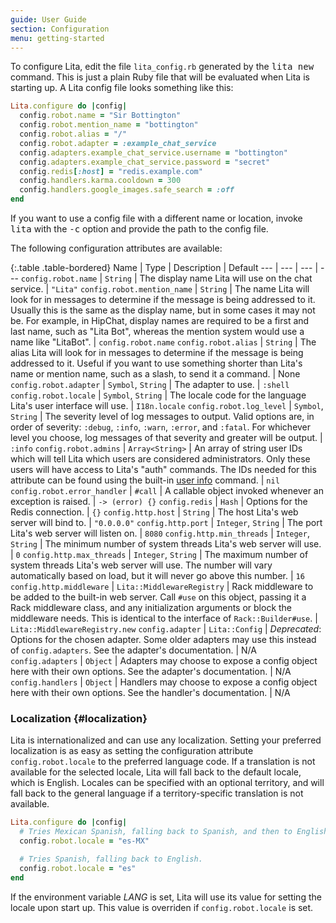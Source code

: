 ```yaml
---
guide: User Guide
section: Configuration
menu: getting-started
---
```


To configure Lita, edit the file `lita_config.rb` generated by the <kbd>lita new</kbd> command. This is just a plain Ruby file that will be evaluated when Lita is starting up. A Lita config file looks something like this:

~~~ ruby
Lita.configure do |config|
  config.robot.name = "Sir Bottington"
  config.robot.mention_name = "bottington"
  config.robot.alias = "/"
  config.robot.adapter = :example_chat_service
  config.adapters.example_chat_service.username = "bottington"
  config.adapters.example_chat_service.password = "secret"
  config.redis[:host] = "redis.example.com"
  config.handlers.karma.cooldown = 300
  config.handlers.google_images.safe_search = :off
end
~~~

If you want to use a config file with a different name or location, invoke <kbd>lita</kbd> with the <kbd>-c</kbd> option and provide the path to the config file.

The following configuration attributes are available:

{:.table .table-bordered}
Name | Type | Description | Default
--- | --- | --- | ---
`config.robot.name` | `String` | The display name Lita will use on the chat service. | `"Lita"`
`config.robot.mention_name` | `String` | The name Lita will look for in messages to determine if the message is being addressed to it. Usually this is the same as the display name, but in some cases it may not be. For example, in HipChat, display names are required to be a first and last name, such as "Lita Bot", whereas the mention system would use a name like "LitaBot". | `config.robot.name`
`config.robot.alias` | `String` | The alias Lita will look for in messages to determine if the message is being addressed to it. Useful if you want to use something shorter than Lita's name or mention name, such as a slash, to send it a command. | None
`config.robot.adapter` | `Symbol`, `String` | The adapter to use. | `:shell`
`config.robot.locale` | `Symbol`, `String` | The locale code for the language Lita's user interface will use. | `I18n.locale`
`config.robot.log_level` | `Symbol`, `String` | The severity level of log messages to output. Valid options are, in order of severity: `:debug`, `:info`, `:warn`, `:error`, and `:fatal`. For whichever level you choose, log messages of that severity and greater will be output. | `:info`
`config.robot.admins` | `Array<String>` | An array of string user IDs which will tell Lita which users are considered administrators. Only these users will have access to Lita's "auth" commands. The IDs needed for this attribute can be found using the built-in [user info](/getting-started/usage/#user-info) command. | `nil`
`config.robot.error_handler` | `#call` | A callable object invoked whenever an exception is raised. | `-> (error) {}`
`config.redis` | `Hash` | Options for the Redis connection. | `{}`
`config.http.host` | `String` | The host Lita's web server will bind to. | `"0.0.0.0"`
`config.http.port` | `Integer`, `String` | The port Lita's web server will listen on. | `8080`
`config.http.min_threads` | `Integer`, `String` | The minimum number of system threads Lita's web server will use. | `0`
`config.http.max_threads` | `Integer`, `String` | The maximum number of system threads Lita's web server will use. The number will vary automatically based on load, but it will never go above this number. | `16`
`config.http.middleware` | `Lita::MiddlewareRegistry` | Rack middleware to be added to the built-in web server. Call `#use` on this object, passing it a Rack middleware class, and any initialization arguments or block the middleware needs. This is identical to the interface of `Rack::Builder#use`. | `Lita::MiddlewareRegistry.new`
`config.adapter` | `Lita::Config` | *Deprecated*: Options for the chosen adapter. Some older adapters may use this instead of `config.adapters`. See the adapter's documentation. | N/A
`config.adapters` | `Object` | Adapters may choose to expose a config object here with their own options. See the adapter's documentation. | N/A
`config.handlers` | `Object` | Handlers may choose to expose a config object here with their own options. See the handler's documentation. | N/A

### Localization {#localization}

Lita is internationalized and can use any localization. Setting your preferred localization is as easy as setting the configuration attribute `config.robot.locale` to the preferred language code. If a translation is not available for the selected locale, Lita will fall back to the default locale, which is English. Locales can be specified with an optional territory, and will fall back to the general language if a territory-specific translation is not available.

~~~ ruby
Lita.configure do |config|
  # Tries Mexican Spanish, falling back to Spanish, and then to English.
  config.robot.locale = "es-MX"

  # Tries Spanish, falling back to English.
  config.robot.locale = "es"
end
~~~

If the environment variable <var>LANG</var> is set, Lita will use its value for setting the locale upon start up. This value is overriden if `config.robot.locale` is set.
